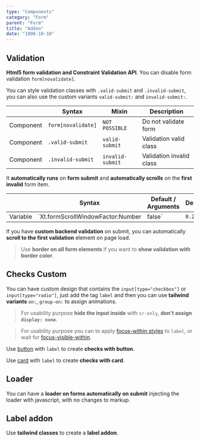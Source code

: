 ```yaml
---
type: "Components"
category: "Form"
parent: "Form"
title: "Addon"
date: "1900-10-10"
---
```


## Validation

**Html5 form validation and Constraint Validation API**. You can disable form validation `form[novalidate]`.

You can style validation classes with `.valid-submit` and `.invalid-submit`, you can also use the custom variants `valid-submit:` and `invalid-submit:`.

<div class="xt-overflow-sub overflow-y-hidden overflow-x-scroll my-5 xt-my-auto w-full">

|                      | Syntax                          | Mixin            | Description                   |
| ----------------------- | ----------------------------------------- | -----------------------------| ----------------------------- |
| Component                  | `form[novalidate]`                     | `NOT POSSIBLE`                | Do not validate form            |
| Component                  | `.valid-submit`                     | `valid-submit`                | Validation valid class            |
| Component                  | `.invalid-submit`                     | `invalid-submit`                | Validation invalid class            |

</div>

It **automatically runs** on **form submit** and **automatically scrolls** on the **first invalid** form item.

<div class="xt-overflow-sub overflow-y-hidden overflow-x-scroll my-5 xt-my-auto w-full">

|                         | Syntax                                    | Default / Arguments                       | Description                   |
| ----------------------- | ----------------------------------------- | ----------------------------- | ----------------------------- |
| Variable                  | `Xt.formScrollWindowFactor:Number|false`              | `0.2`        | A number from `0` to `1` of the **window height factor to scroll to** on validation              |

</div>

If you have **custom backend validation** on submit, you can automatically **scroll to the first validation** element on page load.

> Use **border on all form elements** if you want to **show validation with border color**.

<demo>
  <div class="gatsby_demo_item" data-iframe="demos/components/form/validation">
  </div>
</demo>

## Checks Custom

You can have custom design that contains the `input[type="checkbox"]` or `input[type="radio"]`, just add the tag `label` and then you can use **tailwind variants** `on:`, `group-on:` to assign animations.

> For usability purpose **hide the input inside** with `sr-only`, **don't assign `display: none`**.

> For usability purpose you can to apply [focus-within styles](https://tailwindcss.com/docs/hover-focus-and-other-states#focus-within) to `label`, or wait for [focus-visible-within](https://github.com/WICG/focus-visible/issues/151).

Use [button](/components/button) with `label` to create **checks with button**.

<demo>
  <demoinline src="demos/components/form/checks-button">
  </demoinline>
</demo>

Use [card](/components/card) with `label` to create **checks with card**.

<demo>
  <demoinline src="demos/components/form/checks-card">
  </demoinline>
</demo>

## Loader

You can have a **loader on forms automatically on submit** injecting the loader with javascript, with no changes to markup.

<demo>
  <demoinline src="demos/components/form/loader">
  </demoinline>
</demo>

## Label addon

Use **tailwind classes** to create a **label addon**.

<demo>
  <demoinline src="demos/components/form/label-addon">
  </demoinline>
</demo>
